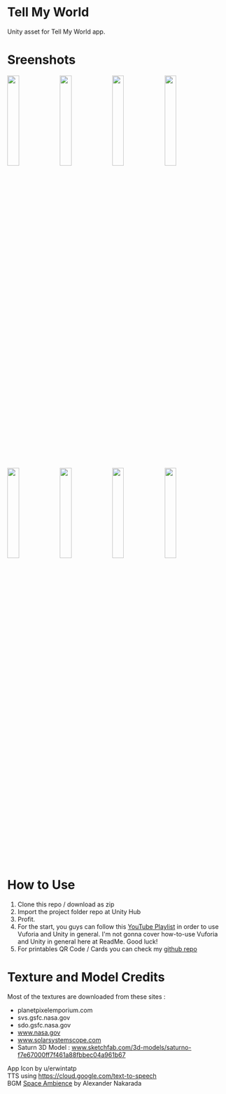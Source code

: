 # Tell My World
Unity asset for Tell My World app.

# Sreenshots
<img src="https://user-images.githubusercontent.com/22476406/102908652-58361300-44aa-11eb-97a6-436e94d044b6.png" width="23%"></img> <img src="https://user-images.githubusercontent.com/22476406/102908655-59ffd680-44aa-11eb-8427-b722beb8044d.png" width="23%"></img> <img src="https://user-images.githubusercontent.com/22476406/102908657-59ffd680-44aa-11eb-97a7-3dcd61f45d1f.png" width="23%"></img> <img src="https://user-images.githubusercontent.com/22476406/102908658-5b310380-44aa-11eb-8fcc-5504bc8b3a1e.png" width="23%"></img> <img src="https://user-images.githubusercontent.com/22476406/102908664-5bc99a00-44aa-11eb-9a01-3e3ae0d583e0.png" width="23%"></img> <img src="https://user-images.githubusercontent.com/22476406/102908671-5d935d80-44aa-11eb-9d2a-8664e0bf0da7.png" width="23%"></img> <img src="https://user-images.githubusercontent.com/22476406/102908674-5ec48a80-44aa-11eb-99e0-ef6e7453b872.png" width="23%"></img> <img src="https://user-images.githubusercontent.com/22476406/102908689-62f0a800-44aa-11eb-8f48-ba07a31b4164.png" width="23%"></img> 

# How to Use
 1. Clone this repo / download as zip
 2. Import the project folder repo at Unity Hub
 3. Profit.
 4. For the start, you guys can follow this [YouTube Playlist](https://www.youtube.com/playlist?list=PLLhO8P2A9gPYpcO1VY4K57vZTO05rQWmb) in order to use Vuforia and Unity in general. I'm not gonna cover how-to-use Vuforia and Unity in general here at ReadMe. Good luck!
 5. For printables QR Code / Cards you can check my [github repo](https://github.com/MikuDroid/TMW-Asset) 

# Texture and Model Credits
Most of the textures are downloaded from these sites :
 - planetpixelemporium.com
 - svs.gsfc.nasa.gov
 - sdo.gsfc.nasa.gov
 - www.nasa.gov
 - www.solarsystemscope.com
 - Saturn 3D Model : www.sketchfab.com/3d-models/saturno-f7e67000ff7f461a88fbbec04a961b67

App Icon by u/erwintatp</br>
TTS using https://cloud.google.com/text-to-speech</br>
BGM [Space Ambience](https://www.youtube.com/watch?v=sB6jXSr7_wQ) by Alexander Nakarada</br>
